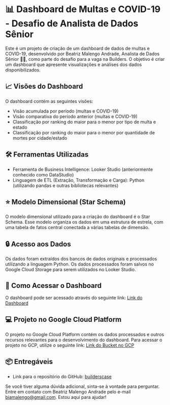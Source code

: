 # 📊 Dashboard de Multas e COVID-19 - Desafio de Analista de Dados Sênior

Este é um projeto de criação de um dashboard de dados de multas e COVID-19, desenvolvido por Beatriz Malengo Andrade, Analista de Dados Sênior 👩‍💻, como parte do desafio para a vaga na Builders. O objetivo é criar um dashboard que apresente visualizações e análises dos dados disponibilizados.

## 📈 Visões do Dashboard

O dashboard contém as seguintes visões:

- Visão acumulada por período (multas e COVID-19)
- Visão comparativa do período anterior (multas e COVID-19)
- Classificação por ranking do maior para o menor por tipo de multa e estado
- Classificação por ranking do maior para o menor por quantidade de mortes por cidade/estado

## 🛠️ Ferramentas Utilizadas

- Ferramenta de Business Intelligence: Looker Studio (anteriormente conhecido como DataStudio)
- Linguagem de ETL (Extração, Transformação e Carga): Python (utilizando pandas e outras bibliotecas relevantes)

## ⭐ Modelo Dimensional (Star Schema)

O modelo dimensional utilizado para a criação do dashboard é o Star Schema. Esse modelo organiza os dados em uma estrutura de estrela, com uma tabela de fatos central conectada a várias tabelas de dimensão.

## 🔒 Acesso aos Dados

Os dados foram extraídos dos bancos de dados originais e processados utilizando a linguagem Python. Os dados processados foram salvos no Google Cloud Storage para serem utilizados no Looker Studio.

## 🚀 Como Acessar o Dashboard

O dashboard pode ser acessado através do seguinte link: [Link do Dashboard](https://lookerstudio.google.com/s/qctBMdUjvCw)

## 💻 Projeto no Google Cloud Platform

O projeto no Google Cloud Platform contém os dados processados e outros recursos relevantes para o desenvolvimento do dashboard. Para acessar o projeto no GCP, utilize o seguinte link: [Link do Bucket no GCP](https://console.cloud.google.com/storage/browser/bucket_case-builders;tab=objects?forceOnBucketsSortingFiltering=true&hl=pt-br&project=case-builders&prefix=&forceOnObjectsSortingFiltering=false)

## 📦 Entregáveis

- Link para o repositório do GitHub: [builderscase](https://github.com/BeatrizMalengo/builderscase)

Se você tiver alguma dúvida adicional, sinta-se à vontade para perguntar. Entre em contato com Beatriz Malengo Andrade pelo e-mail <biamalengo@gmail.com>. Estou aqui para ajudar!
